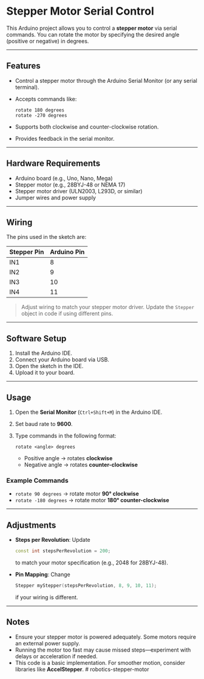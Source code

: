 # Stepper Motor Serial Control

This Arduino project allows you to control a **stepper motor** via serial commands.
You can rotate the motor by specifying the desired angle (positive or negative) in degrees.

---

## Features

* Control a stepper motor through the Arduino Serial Monitor (or any serial terminal).
* Accepts commands like:

  ```
  rotate 180 degrees
  rotate -270 degrees
  ```
* Supports both clockwise and counter-clockwise rotation.
* Provides feedback in the serial monitor.

---

##  Hardware Requirements

* Arduino board (e.g., Uno, Nano, Mega)
* Stepper motor (e.g., 28BYJ-48 or NEMA 17)
* Stepper motor driver (ULN2003, L293D, or similar)
* Jumper wires and power supply

---

## Wiring

The pins used in the sketch are:

| Stepper Pin | Arduino Pin |
| ----------- | ----------- |
| IN1         | 8           |
| IN2         | 9           |
| IN3         | 10          |
| IN4         | 11          |

>  Adjust wiring to match your stepper motor driver. Update the `Stepper` object in code if using different pins.

---

## Software Setup

1. Install the Arduino IDE.
2. Connect your Arduino board via USB.
3. Open the sketch in the IDE.
4. Upload it to your board.

---

## Usage

1. Open the **Serial Monitor** (`Ctrl+Shift+M`) in the Arduino IDE.
2. Set baud rate to **9600**.
3. Type commands in the following format:

   ```
   rotate <angle> degrees
   ```

   * Positive angle → rotates **clockwise**
   * Negative angle → rotates **counter-clockwise**

### Example Commands

* `rotate 90 degrees` → rotate motor **90° clockwise**
* `rotate -180 degrees` → rotate motor **180° counter-clockwise**

---

##  Adjustments

* **Steps per Revolution**: Update

  ```cpp
  const int stepsPerRevolution = 200;
  ```

  to match your motor specification (e.g., 2048 for 28BYJ-48).

* **Pin Mapping**: Change

  ```cpp
  Stepper myStepper(stepsPerRevolution, 8, 9, 10, 11);
  ```

  if your wiring is different.

---

## Notes

* Ensure your stepper motor is powered adequately. Some motors require an external power supply.
* Running the motor too fast may cause missed steps—experiment with delays or acceleration if needed.
* This code is a basic implementation. For smoother motion, consider libraries like **AccelStepper**.
#   r o b o t i c s - s t e p p e r - m o t o r  
 